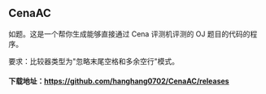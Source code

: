 ## CenaAC
如题。这是一个帮你生成能够直接通过 Cena 评测机评测的 OJ 题目的代码的程序。

要求：比较器类型为"忽略末尾空格和多余空行"模式。

#### 下载地址：https://github.com/hanghang0702/CenaAC/releases
